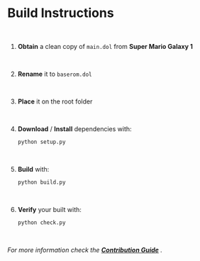 
# Build Instructions

<br>

1. **Obtain** a clean copy of `main.dol` from **Super Mario Galaxy 1**

<br>

2. **Rename** it to `baserom.dol`

<br>

3. **Place** it on the root folder

<br>

4. **Download** / **Install** dependencies with:
    
    ```sh
    python setup.py
    ```
    
<br>
    
5. **Build** with:

    ```sh
    python build.py
    ```
    
<br>
    
6. **Verify** your built with:

    ```sh
    python check.py
    ```

<br>    
    
*For more information check the **[Contribution Guide]** .*


<!----------------------------------------------------------------------------->

[Contribution Guide]: CONTRIBUTING.md
